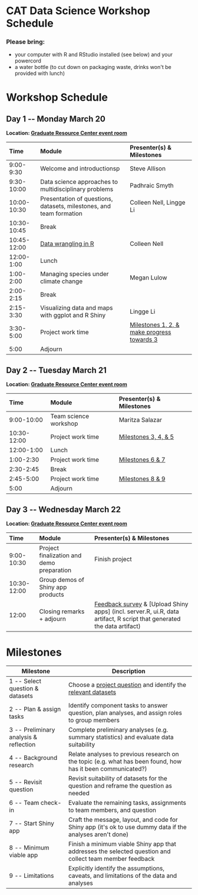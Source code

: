 # CAT Data Science Workshop Schedule

### Please bring:
* your computer with R and RStudio installed (see below) and your powercord
* a water bottle (to cut down on packaging waste, drinks won't be provided with lunch)

# Workshop Schedule
## Day 1 -- Monday March 20
**Location: [Graduate Resource Center event room][GRC]**

| Time | Module | Presenter(s) & Milestones |
| :--------- | :--------------------------------------------------------------- | :------------------------- |
| 9:00-9:30 | Welcome and introductionsp | Steve Allison |
| 9:30-10:00 | Data science approaches to multidisciplinary problems | Padhraic Smyth |
| 10:00-10:30 | Presentation of questions, datasets, milestones, and team formation | Colleen Nell, Lingge Li |
| 10:30-10:45 | Break | |
| 10:45-12:00 | [Data wrangling in R](http://rpubs.com/collnell/CATwrangling) | Colleen Nell |
| 12:00-1:00 | Lunch | |
| 1:00-2:00 | Managing species under climate change | Megan Lulow |
| 2:00-2:15 | Break | |
| 2:15-3:30 | Visualizing data and maps with ggplot and R Shiny | Lingge Li |
| 3:30-5:00 | Project work time | [Milestones 1, 2, & make progress towards 3](#milestones) |
| 5:00 | Adjourn | |

## Day 2 -- Tuesday March 21
**Location: [Graduate Resource Center event room][GRC]**

| Time | Module | Presenter(s) & Milestones |
| :--------- | :--------------------------------------------------------------- | :------------------------- |
| 9:00-10:00 | Team science workshop | Maritza Salazar |
| 10:30-12:00 | Project work time | [Milestones 3, 4, & 5](#milestones) |
| 12:00-1:00 | Lunch | |
| 1:00-2:30 | Project work time | [Milestones 6 & 7](#milestones) |
| 2:30-2:45 | Break | |
| 2:45-5:00 | Project work time | [Milestones 8 & 9](#milestones) |
| 5:00 | Adjourn | |

## Day 3 -- Wednesday March 22
**Location: [Graduate Resource Center event room][GRC]**

| Time | Module | Presenter(s) & Milestones |
| :--------- | :--------------------------------------------------------------- | :------------------------- |
| 9:00-10:30 | Project finalization and demo preparation | Finish project |
| 10:30-12:00 | Group demos of Shiny app products | |
| 12:00 | Closing remarks + adjourn | [Feedback survey][survey] & [Upload Shiny apps] (incl. server.R, ui.R, data artifact, R script that generated the data artifact) |

# Milestones
| Milestone | Description |
| --------- | ----------- |
| 1 -- Select question & datasets | Choose a [project question][quest] and identify the [relevant datasets][data] |
| 2 -- Plan & assign tasks | Identify component tasks to answer question, plan analyses, and assign roles to group members |
| 3 -- Preliminary analysis & reflection | Complete preliminary analyses (e.g. summary statistics) and evaluate data suitability |
| 4 -- Background research | Relate analyses to previous research on the topic (e.g. what has been found, how has it been communicated?) |
| 5 -- Revisit question | Revisit suitability of datasets for the question and reframe the question as needed |
| 6 -- Team check-in | Evaluate the remaining tasks, assignments to team members, and question |
| 7 -- Start Shiny app | Craft the message, layout, and code for Shiny app (it's ok to use dummy data if the analyses aren't done) |
| 8 -- Minimum viable app | Finish a minimum viable Shiny app that addresses the selected question and collect team member feedback |
| 9 -- Limitations | Explicitly identify the assumptions, caveats, and limitations of the data and analyses |


[GRC]: http://www.grad.uci.edu/_assets/pdfs/GRC%20Map%20-%20Gateway%20Study%20Center.pdf "Map to Graduate Resource Center"
[quest]: https://github.com/ClimateActionUCI/Resources/blob/master/Questions.md "CAT Workshop questions"
[data]: https://github.com/ClimateActionUCI/datasets "CAT Workshop datasets"
[survey]: http://goo.gl/forms/kcQ9riO3jp "CAT Workshop feedback survey"

